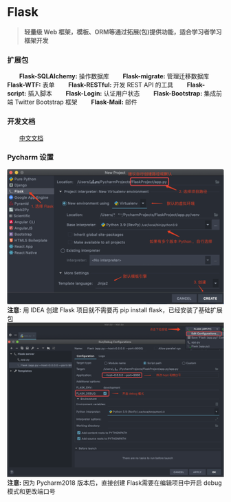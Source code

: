 # Flask

>**轻量级 Web 框架，模板、ORM等通过拓展(包)提供功能，适合学习者学习框架开发**

### 扩展包
&emsp;&emsp;**Flask-SQLAIchemy:** 操作数据库
&emsp;&emsp;**Flask-migrate:** 管理迁移数据库
&emsp;&emsp;**Flask-WTF:** 表单
&emsp;&emsp;**Flask-RESTful:** 开发 REST API 的工具
&emsp;&emsp;**Flask-script:** 插入脚本
&emsp;&emsp;**Flask-Login:** 认证用户状态
&emsp;&emsp;**Flask-Bootstrap:** 集成前端 Twitter Bootstrap 框架
&emsp;&emsp;**Flask-Mail:** 邮件
### 开发文档
&emsp;&emsp;[中文文档](https://dormousehole.readthedocs.io/en/latest/)
### Pycharm 设置
![](/assets/QQ20200410-093437@2x.png)
**注意:** 用 IDEA 创建 Flask 项目就不需要再 pip install flask，已经安装了基础扩展包
![](/assets/QQ20200410-094703@2x.png)
**注意:** 因为 Pycharm2018 版本后，直接创建 Flask需要在编辑项目中开启 debug 模式和更改端口号













